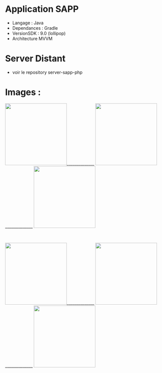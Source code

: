 # Application SAPP

* Langage : Java
* Dependances : Gradle
* VersionSDK : 9.0 (lollipop)
* Architecture MVVM

# Server Distant
* voir le repository server-sapp-php

# Images :
<p>
<img src="https://github.com/josue-lubaki/SAPP/blob/master/vue/home.png" width="200" style="max-width:100%;">______________
<img src="https://github.com/josue-lubaki/SAPP/blob/master/vue/detail.png" width="200" style="max-width:100%;">______________
<img src="https://github.com/josue-lubaki/SAPP/blob/master/vue/addpost.png" width="200" style="max-width:100%;">
</p>
<br>
<p>
<img src="https://github.com/josue-lubaki/SAPP/blob/master/vue/maps.png" width="200" style="max-width:100%;">______________
<img src="https://github.com/josue-lubaki/SAPP/blob/master/vue/mesannonce.png" width="200" style="max-width:100%;">______________
<img src="https://github.com/josue-lubaki/SAPP/blob/master/vue/profile.png" width="200" style="max-width:100%;">
</p>
